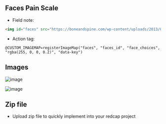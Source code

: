 ## Faces Pain Scale
- Field note:

```HTML
<img id="faces" src="https://boneandspine.com/wp-content/uploads/2013/08/faces-pain-scale-revised.png" border="0" width="854" height="343" orgWidth="854" orgHeight="343" usemap="#image-maps-2021-03-15-170454" alt="Faces of Pain Scale" /><map id = "faces_id" name="image-maps-2021-03-15-170454" id="ImageMapsCom-image-maps-2021-03-15-170454"><area  alt="0: No pain" title="0" href =" " data-key="0" shape="rect" coords="27,117,123,288" style="outline:none;" target="_self"/><area  alt="2" title="2" href=" " data-key="2" shape="rect" coords="170,116,268,289" style="outline:none;" target="_self"/><area  alt="4" title="4" href=" " data-key="4" shape="rect" coords="315,117,412,293" style="outline:none;" target="_self"/><area  alt="6" title="6" href = " " data-key="6" shape="rect" coords="457,115,554,291" style="outline:none;" target="_self"/><area  alt="8" title="8" href = " " data-key="8" shape="rect" coords="602,115,700,295" style="outline:none;" target="_self"/><area  alt="10" title="10" href = " " data-key="10" shape="rect" coords="740,115,845,295" style="outline:none;" target="_self"/><area shape="rect" coords="852,341,854,343" alt="Image Map" style="outline:none;" title="Image Map" href="http://www.image-maps.com/index.php?aff=mapped_users_0" /></map>
```
- Action tag:
```
@CUSTOM_IMAGEMAP=registerImageMap("faces", "faces_id", "face_choices", "rgba(255, 0, 0, 0.2)", "data-key")
```

## Images

![image](https://user-images.githubusercontent.com/61998370/114245295-d03f2080-9955-11eb-9dfa-64f5efff60f7.png)

![image](https://user-images.githubusercontent.com/61998370/114245459-23b16e80-9956-11eb-8c87-203ff0575f39.png)

## Zip file
- Upload zip file to quickly implement into your redcap project


